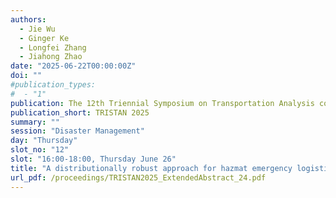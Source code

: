 ```yaml
---
authors:
  - Jie Wu
  - Ginger Ke
  - Longfei Zhang
  - Jiahong Zhao
date: "2025-06-22T00:00:00Z"
doi: ""
#publication_types:
#  - "1"
publication: The 12th Triennial Symposium on Transportation Analysis conference
publication_short: TRISTAN 2025
summary: ""
session: "Disaster Management"
day: "Thursday"
slot_no: "12"
slot: "16:00-18:00, Thursday June 26"
title: "A distributionally robust approach for hazmat emergency logistics with demand uncertainty and link disruption"
url_pdf: /proceedings/TRISTAN2025_ExtendedAbstract_24.pdf
---
```

